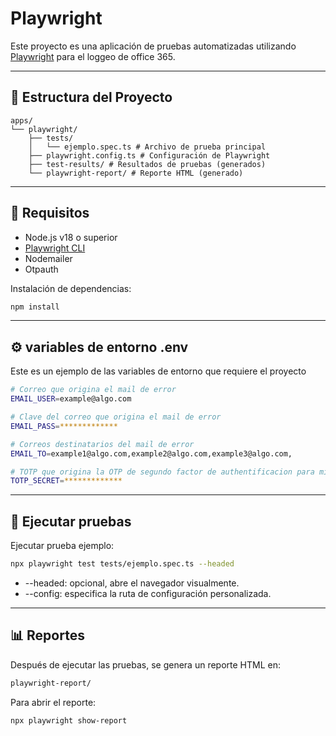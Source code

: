 # Playwright

Este proyecto es una aplicación de pruebas automatizadas utilizando [Playwright](https://playwright.dev/) para el loggeo de office 365.

---

## 📁 Estructura del Proyecto

```
apps/
└── playwright/
    ├── tests/
    │   └── ejemplo.spec.ts # Archivo de prueba principal
    ├── playwright.config.ts # Configuración de Playwright
    ├── test-results/ # Resultados de pruebas (generados)
    └── playwright-report/ # Reporte HTML (generado)
```

---

## 🚀 Requisitos

- Node.js v18 o superior
- [Playwright CLI](https://playwright.dev/docs/cli)
- Nodemailer
- Otpauth

Instalación de dependencias:

```bash
npm install
```

---

## ⚙️ variables de entorno .env

Este es un ejemplo de las variables de entorno que requiere el proyecto

```bash
# Correo que origina el mail de error
EMAIL_USER=example@algo.com

# Clave del correo que origina el mail de error
EMAIL_PASS=*************

# Correos destinatarios del mail de error
EMAIL_TO=example1@algo.com,example2@algo.com,example3@algo.com,

# TOTP que origina la OTP de segundo factor de authentificacion para microsoft
TOTP_SECRET=*************
```

---

## 🧪 Ejecutar pruebas

Ejecutar prueba ejemplo:

```bash
npx playwright test tests/ejemplo.spec.ts --headed
```

- --headed: opcional, abre el navegador visualmente.
- --config: especifica la ruta de configuración personalizada.

---

## 📊 Reportes

Después de ejecutar las pruebas, se genera un reporte HTML en:

```bash
playwright-report/
```

Para abrir el reporte:

```bash
npx playwright show-report
```
